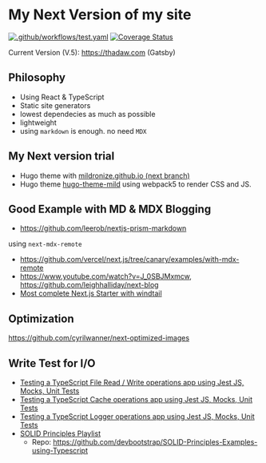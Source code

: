 # My Next Version of my site

[![.github/workflows/test.yaml](https://github.com/mildronize/blog-next/actions/workflows/test.yaml/badge.svg)](https://github.com/mildronize/blog-next/actions/workflows/test.yaml) [![Coverage Status](https://coveralls.io/repos/github/mildronize/blog-next/badge.svg?branch=main)](https://coveralls.io/github/mildronize/blog-next?branch=main)

Current Version (V.5): <https://thadaw.com> (Gatsby)

## Philosophy
- Using React & TypeScript
- Static site generators
- lowest dependecies as much as possible
- lightweight
- using `markdown` is enough. no need `MDX`

## My Next version trial

- Hugo theme with [mildronize.github.io (next branch)](https://github.com/mildronize/mildronize.github.io/tree/next)
- Hugo theme [hugo-theme-mild](https://github.com/mildronize/hugo-theme-mild) using webpack5 to render CSS and JS.

## Good Example with MD & MDX Blogging

- https://github.com/leerob/nextjs-prism-markdown

using `next-mdx-remote`

- https://github.com/vercel/next.js/tree/canary/examples/with-mdx-remote
- https://www.youtube.com/watch?v=J_0SBJMxmcw, https://github.com/leighhalliday/next-blog
- [Most complete Next.js Starter with windtail](https://github.com/timlrx/tailwind-nextjs-starter-blog)


## Optimization

https://github.com/cyrilwanner/next-optimized-images

## Write Test for I/O

- [Testing a TypeScript File Read / Write operations app using Jest JS, Mocks, Unit Tests](https://www.youtube.com/watch?v=SRVH0Mcakj0)
- [Testing a TypeScript Cache operations app using Jest JS, Mocks, Unit Tests](https://www.youtube.com/watch?v=8NjWq-xHOOw)
- [Testing a TypeScript Logger operations app using Jest JS, Mocks, Unit Tests](https://www.youtube.com/watch?v=BfA7MosIgik)
- [SOLID Principles Playlist](https://www.youtube.com/watch?v=boEi4SVC45k&list=PLkqz4ywkYlzeAylfC4h_ugGiua554Z7vB)
  - Repo: https://github.com/devbootstrap/SOLID-Principles-Examples-using-Typescript